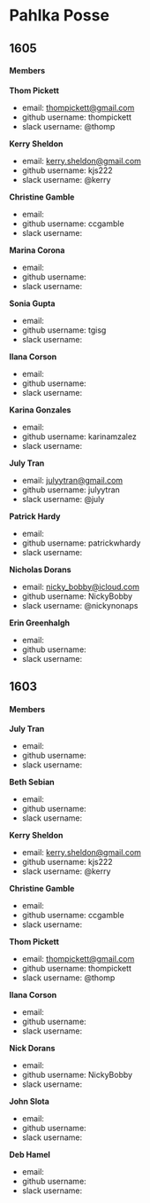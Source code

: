 # Pahlka Posse

## 1605

#### Members

**Thom Pickett**
  * email: thompickett@gmail.com
  * github username: thompickett
  * slack username: @thomp

**Kerry Sheldon**
  * email: kerry.sheldon@gmail.com
  * github username: kjs222
  * slack username: @kerry

**Christine Gamble**
  * email: 
  * github username: ccgamble
  * slack username:
  
**Marina Corona**
  * email: 
  * github username: 
  * slack username:

**Sonia Gupta**
  * email: 
  * github username: tgisg
  * slack username:

**Ilana Corson**
  * email: 
  * github username: 
  * slack username:

**Karina Gonzales**
  * email: 
  * github username: karinamzalez
  * slack username:

**July Tran**
  * email: julyytran@gmail.com
  * github username: julyytran
  * slack username: @july
  
**Patrick Hardy**
  * email: 
  * github username: patrickwhardy
  * slack username:

**Nicholas Dorans**
  * email: nicky_bobby@icloud.com
  * github username: NickyBobby
  * slack username: @nickynonaps

**Erin Greenhalgh**
  * email: 
  * github username: 
  * slack username:

## 1603

#### Members

**July Tran**
  * email: 
  * github username: 
  * slack username:

**Beth Sebian**
  * email: 
  * github username: 
  * slack username:
  
**Kerry Sheldon**
  * email: kerry.sheldon@gmail.com
  * github username: kjs222
  * slack username: @kerry
  
**Christine Gamble**
  * email: 
  * github username: ccgamble
  * slack username: 
  
**Thom Pickett**
  * email: thompickett@gmail.com
  * github username: thompickett
  * slack username: @thomp
  
**Ilana Corson**
  * email: 
  * github username: 
  * slack username:

**Nick Dorans**
  * email: 
  * github username: NickyBobby
  * slack username:

**John Slota**
  * email: 
  * github username: 
  * slack username:

**Deb Hamel**
  * email: 
  * github username: 
  * slack username: 
  
